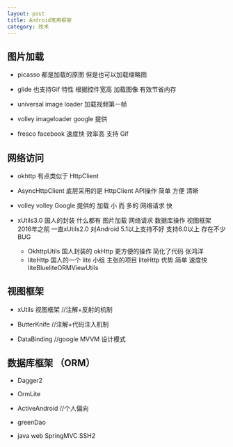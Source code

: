 ```yaml
---
layout: post
title: Android常用框架
category: 技术
---
```


## 图片加载

- picasso				 都是加载的原图 但是也可以加载缩略图 


- glide				 也支持Gif 特性 根据控件宽高 加载图像 有效节省内存


- universal image loader		 加载视频第一帧


- volley imageloader  		 google 提供


- fresco  facebook		 速度快 效率高 支持 Gif



## 网络访问	

- okhttp				 有点类似于 HttpClient 


- AsyncHttpClient		 底层采用的是 HttpClient API操作 简单 方便 清晰


- volley				 volley Google 提供的 加载 小 而 多的 网络请求 快


- xUtils3.0			          国人的封装 什么都有 图片加载 网络请求 数据库操作 视图框架 2016年之前 		 											一直xUtils2.0 对Android 5.1以上支持不好 支持6.0以上 存在不少BUG
  - OkhttpUtils	 国人封装的 okHttp 更方便的操作 简化了代码 张鸿洋
  - liteHttp         国人的一个 lite 小组 主张的项目 liteHttp 优势 简单 速度快 liteBlueliteORMViewUtils 

## 视图框架

- xUtils 视图框架		//注解+反射的机制


- ButterKnife			//注解+代码注入机制


- DataBinding			//google  MVVM 设计模式



## 数据库框架  （ORM）   

- Dagger2


- OrmLite


- ActiveAndroid			//个人偏向


- greenDao


- java web SpringMVC  SSH2

  ​